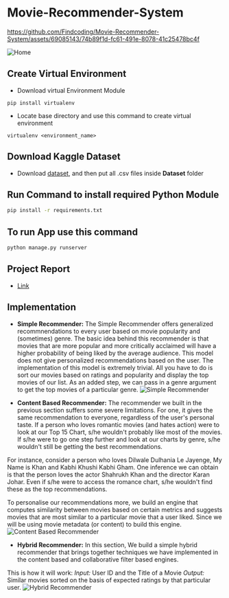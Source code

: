 # Movie-Recommender-System


https://github.com/Findcoding/Movie-Recommender-System/assets/69085143/74b89f1d-fc61-491e-8078-41c25478bc4f


![Home](https://github.com/Findcoding/Movie-Recommender-System/assets/69085143/402066ea-d069-4aed-98a6-ad72069b9f37)

## Create Virtual Environment
- Download virtual Environment Module
```
pip install virtualenv
```
- Locate base directory and use this command to create virtual environment
```
virtualenv <environment_name>
```
## Download Kaggle Dataset
- Download [dataset](https://www.kaggle.com/datasets/rounakbanik/the-movies-dataset), and then put all .csv files inside **Dataset** folder
## Run Command to install required Python Module
```sh
pip install -r requirements.txt
```
## To run App use this command
```sh
python manage.py runserver
```
## Project Report
- [Link](https://docs.google.com/presentation/d/12CbAwLRKh0JN6CNpZPq6RqJ4zktfQh-1YTOaLcsqV1M/edit?usp=sharing)

## Implementation 
- **Simple Recommender:** The Simple Recommender offers generalized recommnendations to every user based on movie popularity and (sometimes) genre. The basic idea behind this recommender is that movies that are more popular and more critically acclaimed will have a higher probability of being liked by the average audience. This model does not give personalized recommendations based on the user. The implementation of this model is extremely trivial. All you have to do is sort our movies based on ratings and popularity and display the top movies of our list. As an added step, we can pass in a genre argument to get the top movies of a particular genre.
![Simple Recommender](https://github.com/Findcoding/Movie-Recommender-System/assets/69085143/5d39471b-3e3a-46a4-ab6b-5d12b28685be)

- **Content Based Recommender:** The recommender we built in the previous section suffers some severe limitations. For one, it gives the same recommendation to everyone, regardless of the user's personal taste. If a person who loves romantic movies (and hates action) were to look at our Top 15 Chart, s/he wouldn't probably like most of the movies. If s/he were to go one step further and look at our charts by genre, s/he wouldn't still be getting the best recommendations.

For instance, consider a person who loves Dilwale Dulhania Le Jayenge, My Name is Khan and Kabhi Khushi Kabhi Gham. One inference we can obtain is that the person loves the actor Shahrukh Khan and the director Karan Johar. Even if s/he were to access the romance chart, s/he wouldn't find these as the top recommendations.

To personalise our recommendations more, we build an engine that computes similarity between movies based on certain metrics and suggests movies that are most similar to a particular movie that a user liked. Since we will be using movie metadata (or content) to build this engine.
![Content Based Recommender](https://github.com/Findcoding/Movie-Recommender-System/assets/69085143/8cf0f430-b703-4980-931f-67d3e9ceea0d)

- **Hybrid Recommender:** In this section, We build a simple hybrid recommender that brings together techniques we have implemented in the content based and collaborative filter based engines. 

This is how it will work:
 _Input:_ User ID and the Title of a Movie
 _Output:_ Similar movies sorted on the basis of expected ratings by that particular user.
 ![Hybrid Recommender](https://github.com/Findcoding/Movie-Recommender-System/assets/69085143/6606777b-4b43-404a-8050-cc639d7c15a6)
